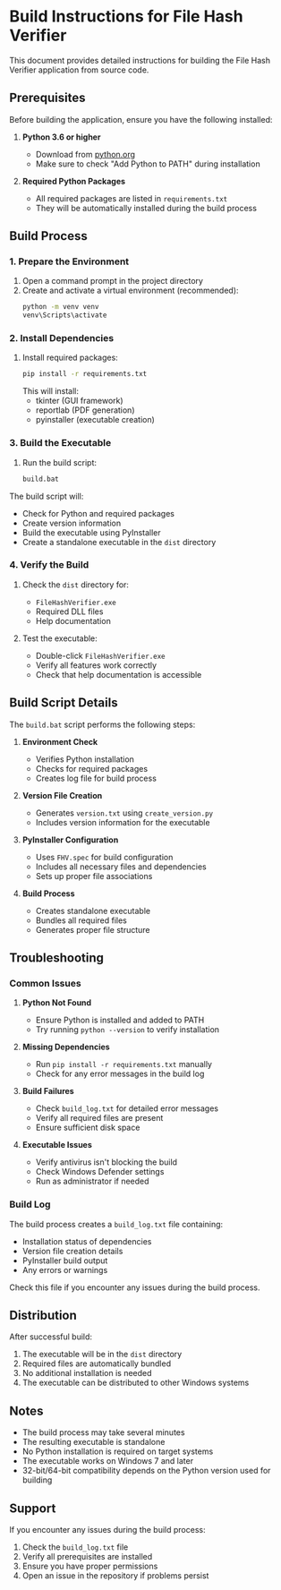 # Build Instructions for File Hash Verifier

This document provides detailed instructions for building the File Hash Verifier application from source code.

## Prerequisites

Before building the application, ensure you have the following installed:

1. **Python 3.6 or higher**
   - Download from [python.org](https://www.python.org/downloads/)
   - Make sure to check "Add Python to PATH" during installation

2. **Required Python Packages**
   - All required packages are listed in `requirements.txt`
   - They will be automatically installed during the build process

## Build Process

### 1. Prepare the Environment

1. Open a command prompt in the project directory
2. Create and activate a virtual environment (recommended):
   ```bash
   python -m venv venv
   venv\Scripts\activate
   ```

### 2. Install Dependencies

1. Install required packages:
   ```bash
   pip install -r requirements.txt
   ```
   This will install:
   - tkinter (GUI framework)
   - reportlab (PDF generation)
   - pyinstaller (executable creation)

### 3. Build the Executable

1. Run the build script:
   ```bash
   build.bat
   ```

The build script will:
- Check for Python and required packages
- Create version information
- Build the executable using PyInstaller
- Create a standalone executable in the `dist` directory

### 4. Verify the Build

1. Check the `dist` directory for:
   - `FileHashVerifier.exe`
   - Required DLL files
   - Help documentation

2. Test the executable:
   - Double-click `FileHashVerifier.exe`
   - Verify all features work correctly
   - Check that help documentation is accessible

## Build Script Details

The `build.bat` script performs the following steps:

1. **Environment Check**
   - Verifies Python installation
   - Checks for required packages
   - Creates log file for build process

2. **Version File Creation**
   - Generates `version.txt` using `create_version.py`
   - Includes version information for the executable

3. **PyInstaller Configuration**
   - Uses `FHV.spec` for build configuration
   - Includes all necessary files and dependencies
   - Sets up proper file associations

4. **Build Process**
   - Creates standalone executable
   - Bundles all required files
   - Generates proper file structure

## Troubleshooting

### Common Issues

1. **Python Not Found**
   - Ensure Python is installed and added to PATH
   - Try running `python --version` to verify installation

2. **Missing Dependencies**
   - Run `pip install -r requirements.txt` manually
   - Check for any error messages in the build log

3. **Build Failures**
   - Check `build_log.txt` for detailed error messages
   - Verify all required files are present
   - Ensure sufficient disk space

4. **Executable Issues**
   - Verify antivirus isn't blocking the build
   - Check Windows Defender settings
   - Run as administrator if needed

### Build Log

The build process creates a `build_log.txt` file containing:
- Installation status of dependencies
- Version file creation details
- PyInstaller build output
- Any errors or warnings

Check this file if you encounter any issues during the build process.

## Distribution

After successful build:

1. The executable will be in the `dist` directory
2. Required files are automatically bundled
3. No additional installation is needed
4. The executable can be distributed to other Windows systems

## Notes

- The build process may take several minutes
- The resulting executable is standalone
- No Python installation is required on target systems
- The executable works on Windows 7 and later
- 32-bit/64-bit compatibility depends on the Python version used for building

## Support

If you encounter any issues during the build process:
1. Check the `build_log.txt` file
2. Verify all prerequisites are installed
3. Ensure you have proper permissions
4. Open an issue in the repository if problems persist 